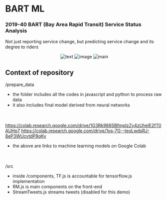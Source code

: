 # BART ML

### **2019-40 BART (Bay Area Rapid Transit) Service Status Analysis**

Not just reporting service change, but predicting service change and its degree to riders

<p align="center">
  <img src="https://storage.googleapis.com/bart-ml.appspot.com/2.png" alt="text">
  <img src="https://storage.googleapis.com/bart-ml.appspot.com/3.png" alt="image">
  <img src="https://storage.googleapis.com/bart-ml.appspot.com/1.gif" alt="main">
</p>


## Context of repository

/prepare_data

- the folder includes all the codes in javascript and python to process raw data
- it also includes final model derived from neural networks

<br></br>
https://colab.research.google.com/drive/1G3Rk966SBfmpIzZy4zUhelE2fT0AUHp7
https://colab.research.google.com/drive/1os-7G--teoLwdsRJ-8eP3WUcvtdP8gKy

- the above are links to machine learning models on Google Colab

<br></br>
/src
- inside /components, TF.js is accountable for tensorflow.js implementation
- RM.js is main components on the front-end
- StreamTweets.js streams tweets (disabled for this demo)
